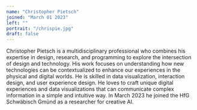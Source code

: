```yaml
---
name: "Christopher Pietsch"
joined: "March 01 2023"
left: ""
portrait: "/chrispie.jpg"
draft: false
---
```


Christopher Pietsch is a multidisciplinary professional who combines his expertise in design, research, and programming to explore the intersection of design and technology. His work focuses on understanding how new technologies can be contextualized to enhance our experiences in the physical and digital worlds. He is skilled in data visualization, interaction design, and user experience design. He loves to craft unique digital experiences and data visualizations that can communicate complex information in a simple and intuitive way. In March 2023 he joined the HfG Schwäbisch Gmünd as a researcher for creative AI.
